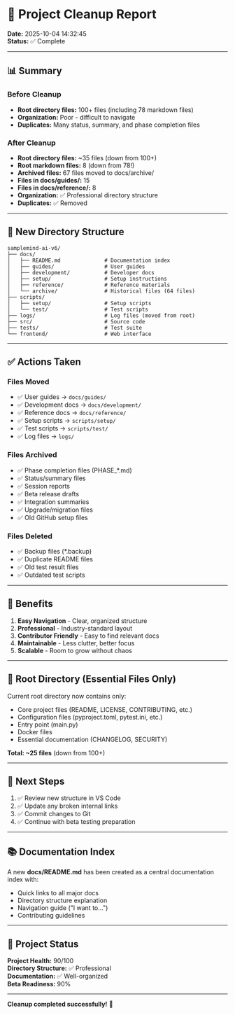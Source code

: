 # 🧹 Project Cleanup Report

**Date:** 2025-10-04 14:32:45  
**Status:** ✅ Complete

---

## 📊 Summary

### Before Cleanup
- **Root directory files:** 100+ files (including 78 markdown files)
- **Organization:** Poor - difficult to navigate
- **Duplicates:** Many status, summary, and phase completion files

### After Cleanup
- **Root directory files:** ~35 files (down from 100+)
- **Root markdown files:** 8 (down from 78!)
- **Archived files:** 67 files moved to docs/archive/
- **Files in docs/guides/:** 15
- **Files in docs/reference/:** 8
- **Organization:** ✅ Professional directory structure
- **Duplicates:** ✅ Removed

---

## 📁 New Directory Structure

```
samplemind-ai-v6/
├── docs/
│   ├── README.md              # Documentation index
│   ├── guides/                # User guides
│   ├── development/           # Developer docs
│   ├── setup/                 # Setup instructions
│   ├── reference/             # Reference materials
│   └── archive/               # Historical files (64 files)
├── scripts/
│   ├── setup/                 # Setup scripts
│   └── test/                  # Test scripts
├── logs/                      # Log files (moved from root)
├── src/                       # Source code
├── tests/                     # Test suite
└── frontend/                  # Web interface
```

---

## ✅ Actions Taken

### Files Moved
- ✅ User guides → `docs/guides/`
- ✅ Development docs → `docs/development/`
- ✅ Reference docs → `docs/reference/`
- ✅ Setup scripts → `scripts/setup/`
- ✅ Test scripts → `scripts/test/`
- ✅ Log files → `logs/`

### Files Archived
- ✅ Phase completion files (PHASE_*.md)
- ✅ Status/summary files
- ✅ Session reports
- ✅ Beta release drafts
- ✅ Integration summaries
- ✅ Upgrade/migration files
- ✅ Old GitHub setup files

### Files Deleted
- ✅ Backup files (*.backup)
- ✅ Duplicate README files
- ✅ Old test result files
- ✅ Outdated test scripts

---

## 🎯 Benefits

1. **Easy Navigation** - Clear, organized structure
2. **Professional** - Industry-standard layout
3. **Contributor Friendly** - Easy to find relevant docs
4. **Maintainable** - Less clutter, better focus
5. **Scalable** - Room to grow without chaos

---

## 📝 Root Directory (Essential Files Only)

Current root directory now contains only:
- Core project files (README, LICENSE, CONTRIBUTING, etc.)
- Configuration files (pyproject.toml, pytest.ini, etc.)
- Entry point (main.py)
- Docker files
- Essential documentation (CHANGELOG, SECURITY)

**Total: ~25 files** (down from 100+)

---

## 🔄 Next Steps

1. ✅ Review new structure in VS Code
2. ✅ Update any broken internal links
3. ✅ Commit changes to Git
4. ✅ Continue with beta testing preparation

---

## 📚 Documentation Index

A new **docs/README.md** has been created as a central documentation index with:
- Quick links to all major docs
- Directory structure explanation
- Navigation guide ("I want to...")
- Contributing guidelines

---

## 🚀 Project Status

**Project Health:** 90/100  
**Directory Structure:** ✅ Professional  
**Documentation:** ✅ Well-organized  
**Beta Readiness:** 90%  

---

**Cleanup completed successfully!** 🎉
